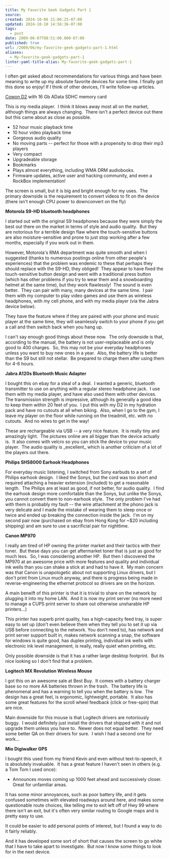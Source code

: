 ```yaml
---
title: My Favorite Geek Gadgets Part 1
source: 
created: 2024-10-06 21:06:25-07:00
updated: 2024-10-10 14:56:36-07:00
tags:
  - post
date: 2009-06-07T08:51:00.000-07:00
published: true
url: /2009/06/my-favorite-geek-gadgets-part-1.html
aliases:
  - My-favorite-geek-gadgets-part-1
linter-yaml-title-alias: My-favorite-geek-gadgets-part-1
---
```



I often get asked about recommendations for various things and have been meaning to write up my absolute favorite devices for some time. I finally got this done so enjoy! If I think of other devices, I'll write follow-up articles.  
  
[Cowon D2](http://www.cowonamerica.com/products/cowon/d2/) with 16 Gb AData SDHC memory card  
  
This is my media player.  I think it blows away most all on the market, although things are always changing.  There isn't a perfect device out there but this came about as close as possible.  

*   52 hour music playback time
*   10 hour video playback time
*   Gorgeous audio quality
*   No moving parts -- perfect for those with a propensity to drop their mp3 players
*   Very compact
*   Upgradeable storage
*   Bookmarks
*   Plays almost everything, including WMA DRM audiobooks.
*   Firmware updates, active user and hacking community, and even a RockBox implementation!

The screen is small, but it is big and bright enough for my uses.  The primary downside is the requirement to convert videos to fit on the device (there isn't enough CPU power to downconvert on the fly)  
  
**Motorola S9-HD bluetooth headphones**  
  
I started out with the original S9 headphones because they were simply the best out there on the market in terms of style and audio quality.  But they are notorious for a terrible design flaw where the touch-sensitive buttons are also moisture-sensitive and prone to just stop working after a few months, especially if you work out in them.  
  
However, Motorola's RMA department was quite smooth and when I suggested (thanks to numerous postings online from other people's experiences) that the problem was endemic to these that perhaps they should replace with the S9-HD, they obliged!  They appear to have fixed the touch-sensitive button design and went with a traditional press button (which has other problems if you try to wear them and a snowboarding helmet at the same time), but they work flawlessly!  The sound is even better.  They can pair with many, many devices at the same time.  I pair them with my computer to play video games and use them as wireless headphones, with my cell phone, and with my media player (via the Jabra device below).  
  
They have the feature where if they are paired with your phone and music player at the same time, they will seamlessly switch to your phone if you get a call and then switch back when you hang up.  
  
I can't say enough good things about these now.  The only downside is that, according to the manual, the battery is not user-replaceable and is only good to 400 charges.  So, this may not be your everyday headphones unless you want to buy new ones in a year.  Also, the battery life is better than the S9 but still not stellar.  Be prepared to charge them after using them for 4-6 hours.  
  
**Jabra A120s Bluetooth Music Adapter**  
  
I bought this on ebay for a steal of a deal.  I wanted a generic, bluetooth transmitter to use on anything with a regular stereo headphone jack.  I use them with my media player, and have also used them with other devices.  The transmission strength is impressive, although its generally a good idea to keep them within 20 feet of you.  I put this with my D2 in my hydration pack and have no cutouts at all when biking.  Also, when I go to the gym, I leave my player on the floor while running on the treadmill, etc. with no cutouts.  And no wires to get in the way!  
  
These are rechargeable via USB -- a very nice feature.  It is really tiny and amazingly light.  The pictures online are all bigger than the device actually is.  It also comes with velcro so you can stick the device to your music player.  The audio quality is \_excellent\_ which is another criticism of a lot of the players out there.  
  
**Philips SHS8000 Earhook Headphones**  
  
For everyday music listening, I switched from Sony earbuds to a set of Philips earhook design.  I liked the Sonys, but the cord was too short and required attaching a heavier extension (included) to get a reasonable length.  The Philips are at least as good, if not better, for audio quality.  I find the earhook design more comfortable than the Sonys, but unlike the Sonys, you cannot convert them to non-earhook style.  The only problem I've had with them is probably my fault -- the wire attachment at the phono jack is very delicate and I made the mistake of wearing them to sleep once or twice and ended up breaking the connection inside the jack.  I'm on my second pair now (purchased on ebay from Hong Kong for ~$20 including shipping) and am sure to use a sacrificial pair for nighttime.  
  
**Canon MP970**  
  
I really am tired of HP owning the printer market and their tactics with their toner.  But these days you can get aftermarket toner that is just as good for much less.  So, I was considering another HP.  But then I discovered the MP970 at an awesome price with more features and quality and individual ink wells than you can shake a stick at and had to have it.  My main concern was that Canon is unapologetic about not supporting Linux drivers, but I don't print from Linux much anyway, and there is progress being made in reverse-engineering the ethernet protocol so drivers are on the horizon.   
  
A main beneift of this printer is that it is trivial to share on the network by plugging it into my home LAN.  And it is now my print server (no more need to manage a CUPS print server to share out otherwise unsharable HP printers...)  
  
This printer has superb print quality, has a high-capacity feed tray, is super easy to set up (don't even believe them when they tell you to set it up via USB before connecting to the network. You don't need to), has network and print server support built in, makes network scanning a snap, the software for windows is quite good, has duplex printing, individual ink wells with electronic ink level management, is really, really quiet when printing, etc.  
  
Only possible downside is that it has a rather large desktop footprint.  But its nice looking so I don't find that a problem.  
  
**Logitech MX Revolution Wireless Mouse**  
  
I got this on an awesome sale at Best Buy.  It comes with a battery charger base so no more AA batteries thrown in the trash.  The battery life is phenomenal and has a warning to tell you when the battery is low.  The design has a great feel, is ergonomic, lightweight, portable.  It also has some great features for the scroll wheel feedback (click or free-spin) that are nice.  
  
Main downside for this mouse is that Logitech drivers are notoriously buggy.  I would definitely just install the drivers that shipped with it and not upgrade them unless you have to.  Newer does not equal better.  They need some better QA on their drivers for sure.  I wish I had a second one for work...  
  
**Mio Digiwalker GPS**  
  
I bought this used from my friend Kevin and even without text-to-speech, it is absolutely invaluable.  It has a great feature I haven't seen in others (e.g. a Tom Tom I used once):  

*   Announces moves coming up 1000 feet ahead and successively closer.  Great for unfamiliar areas.

It has some minor annoyances, such as poor battery life, and it gets confused sometimes with elevated roadways around here, and makes some questionable route choices, like telling me to exit left off of Hwy 99 where there isn't an exit, but it's often very similar routing to Google maps and is pretty easy to use.  
  
It could be easier to add personal points of interest, but I found a way to do it fairly reliably.  
  
And it has developed some sort of short that causes the screen to go white that I have to take apart to investigate.  But now I know some things to look for in the next device.